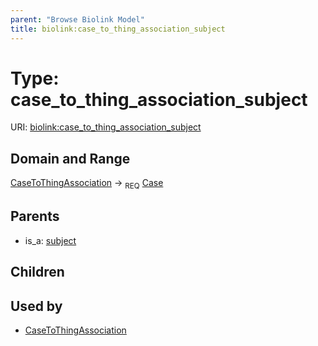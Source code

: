 ```yaml
---
parent: "Browse Biolink Model"
title: biolink:case_to_thing_association_subject
---
```


# Type: case_to_thing_association_subject




URI: [biolink:case_to_thing_association_subject](https://w3id.org/biolink/vocab/case_to_thing_association_subject)


## Domain and Range

[CaseToThingAssociation](CaseToThingAssociation.md) ->  <sub>REQ</sub> [Case](Case.md)

## Parents

 *  is_a: [subject](subject.md)

## Children


## Used by

 * [CaseToThingAssociation](CaseToThingAssociation.md)
